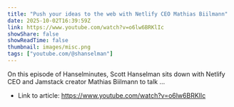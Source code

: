 ```yaml
---
title: "Push your ideas to the web with Netlify CEO Mathias Biilmann"
date: 2025-10-02T16:39:59Z
link: https://www.youtube.com/watch?v=o6lw6BRKlIc
showShare: false
showReadTime: false
thumbnail: images/misc.png
tags: ["youtube.com/@shanselman"]
---
```

On this episode of Hanselminutes, Scott Hanselman sits down with Netlify CEO and Jamstack creator Mathias Biilmann to talk ...

- Link to article: https://www.youtube.com/watch?v=o6lw6BRKlIc